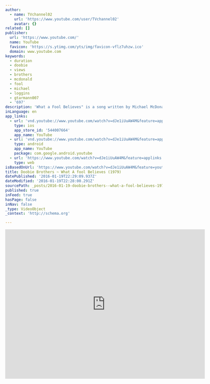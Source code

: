 ```yaml
---
author:
  - name: TVchannel02
    url: 'https://www.youtube.com/user/TVchannel02'
    avatar: {}
related: []
publisher:
  url: 'https://www.youtube.com/'
  name: YouTube
  favicon: 'https://s.ytimg.com/yts/img/favicon-vflz7uhzw.ico'
  domain: www.youtube.com
keywords:
  - duration
  - doobie
  - views
  - brothers
  - mcdonald
  - fool
  - michael
  - loggins
  - gtarmann007
  - '697'
description: 'What a Fool Believes" is a song written by Michael McDonald and Kenny Loggins. The best-known version was recorded by The Doobie Brothers (with McDonald singing lead vocals) for their 1978 album Minute by Minute.'
inLanguage: en
app_links:
  - url: 'vnd.youtube://www.youtube.com/watch?v=dJe1iUuAW4M&feature=applinks'
    type: ios
    app_store_id: '544007664'
    app_name: YouTube
  - url: 'vnd.youtube://www.youtube.com/watch?v=dJe1iUuAW4M&feature=applinks'
    type: android
    app_name: YouTube
    package: com.google.android.youtube
  - url: 'https://www.youtube.com/watch?v=dJe1iUuAW4M&feature=applinks'
    type: web
isBasedOnUrl: 'https://www.youtube.com/watch?v=dJe1iUuAW4M&feature=youtu.be'
title: Doobie Brothers ~ What A fool Believes (1979)
datePublished: '2016-01-19T22:29:09.937Z'
dateModified: '2016-01-19T22:28:00.291Z'
sourcePath: _posts/2016-01-19-doobie-brothers--what-a-fool-believes-1979.md
published: true
inFeed: true
hasPage: false
inNav: false
_type: VideoObject
_context: 'http://schema.org'

---
```

<iframe src="https://cdn.embedly.com/widgets/media.html?src=https%3A%2F%2Fwww.youtube.com%2Fembed%2FdJe1iUuAW4M%3Ffeature%3Doembed&amp;url=https%3A%2F%2Fwww.youtube.com%2Fwatch%3Fv%3DdJe1iUuAW4M%26feature%3Dyoutu.be&amp;image=https%3A%2F%2Fi.ytimg.com%2Fvi%2FdJe1iUuAW4M%2Fhqdefault.jpg&amp;key=b7d04c9b404c499eba89ee7072e1c4f7&amp;type=text%2Fhtml&amp;schema=youtube" width="640" height="480" scrolling="no" frameborder="0" allowfullscreen="allowfullscreen" style=""></iframe>